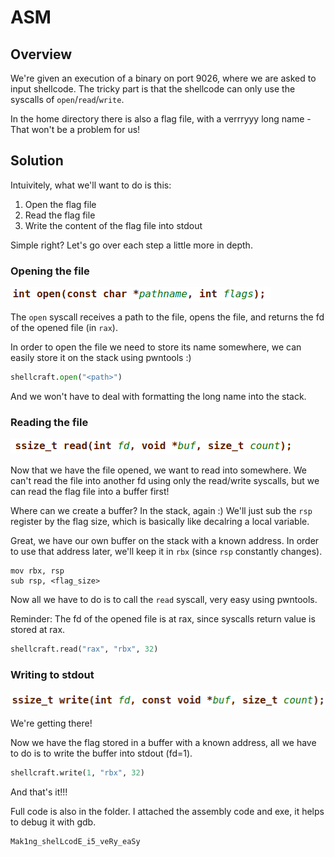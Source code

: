 # ASM

## Overview

We're given an execution of a binary on port 9026, where we are asked to input shellcode.
The tricky part is that the shellcode can only use the syscalls of `open`/`read`/`write`.

In the home directory there is also a flag file, with a verrryyy long name - That won't be a problem for us!

## Solution

Intuivitely, what we'll want to do is this:

1. Open the flag file
2. Read the flag file
3. Write the content of the flag file into stdout

Simple right? Let's go over each step a little more in depth.

### Opening the file

![](2022-10-23-02-38-22.png)

The `open` syscall receives a path to the file, opens the file, and returns the fd of the opened file (in `rax`).

In order to open the file we need to store its name somewhere, we can easily store it on the stack using pwntools :)

```python
shellcraft.open("<path>")
```

And we won't have to deal with formatting the long name into the stack.

### Reading the file

![](2022-10-23-02-42-28.png)

Now that we have the file opened, we want to read into somewhere.
We can't read the file into another fd using only the read/write syscalls, but we can read the flag file into a buffer first!

Where can we create a buffer? In the stack, again :)
We'll just sub the `rsp` register by the flag size, which is basically like decalring a local variable.

Great, we have our own buffer on the stack with a known address. In order to use that address later, we'll keep it in `rbx` (since `rsp` constantly changes).

```
mov rbx, rsp
sub rsp, <flag_size>
```

Now all we have to do is to call the `read` syscall, very easy using pwntools.

Reminder: The fd of the opened file is at rax, since syscalls return value is stored at rax.

```python
shellcraft.read("rax", "rbx", 32)
```

### Writing to stdout

![](2022-10-23-02-48-45.png)

We're getting there!

Now we have the flag stored in a buffer with a known address, all we have to do is to write the buffer into stdout (fd=1).

```python
shellcraft.write(1, "rbx", 32)
```

And that's it!!!

Full code is also in the folder. I attached the assembly code and exe, it helps to debug it with gdb.

```
Mak1ng_shelLcodE_i5_veRy_eaSy
```
